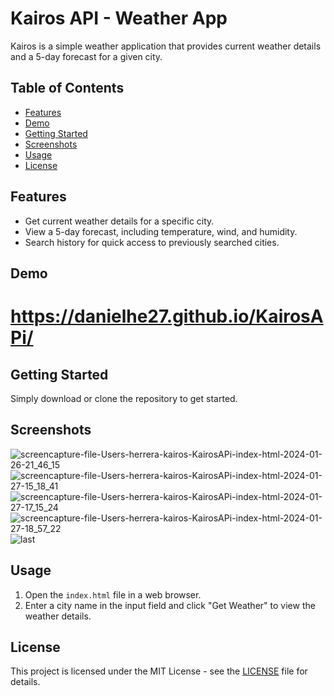 # Kairos API - Weather App

Kairos is a simple weather application that provides current weather details and a 5-day forecast for a given city.

## Table of Contents
- [Features](#features)
- [Demo](#demo)
- [Getting Started](#getting-started)
- [Screenshots](#screenshots)
- [Usage](#usage)
- [License](#license)

## Features

- Get current weather details for a specific city.
- View a 5-day forecast, including temperature, wind, and humidity.
- Search history for quick access to previously searched cities.

## Demo

# https://danielhe27.github.io/KairosAPi/

## Getting Started

Simply download or clone the repository to get started.

## Screenshots

![screencapture-file-Users-herrera-kairos-KairosAPi-index-html-2024-01-26-21_46_15](https://github.com/danielhe27/SqueezyQuiz/assets/142111314/ee781d90-d018-4ebd-ab0f-f22ab374d8b5)
![screencapture-file-Users-herrera-kairos-KairosAPi-index-html-2024-01-27-15_18_41](https://github.com/danielhe27/SqueezyQuiz/assets/142111314/d3e42a4c-2f07-4363-b7c8-85d59d66fc8e)
![screencapture-file-Users-herrera-kairos-KairosAPi-index-html-2024-01-27-17_15_24](https://github.com/danielhe27/SqueezyQuiz/assets/142111314/b1ec94da-c588-4853-9e1b-a41879c07845)
![screencapture-file-Users-herrera-kairos-KairosAPi-index-html-2024-01-27-18_57_22](https://github.com/danielhe27/SqueezyQuiz/assets/142111314/a9b0d264-2ecb-4f9b-810b-db4569d22bb3)
![last](https://github.com/danielhe27/SqueezyQuiz/assets/142111314/da463162-b23a-4f76-a6fd-ff4c61e321be)


## Usage

1. Open the `index.html` file in a web browser.
2. Enter a city name in the input field and click "Get Weather" to view the weather details.

## License

This project is licensed under the MIT License - see the [LICENSE](LICENSE) file for details.
